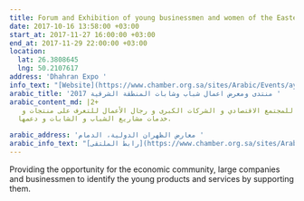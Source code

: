 ```yaml
---
title: Forum and Exhibition of young businessmen and women of the Eastern Region 2017
date: 2017-10-16 13:58:00 +03:00
start_at: 2017-11-27 16:00:00 +03:00
end_at: 2017-11-29 22:00:00 +03:00
location:
  lat: 26.3808645
  lng: 50.2107617
address: 'Dhahran Expo '
info_text: "[Website](https://www.chamber.org.sa/sites/Arabic/Events/aybcf2017/Pages/Home.aspx)"
arabic_title: 'منتدى ومعرض اعمال شباب وشابات المنطقة الشرقية 2017 '
arabic_content_md: |2+
   يهدف إلى إتاحة الفرصة للمجتمع الاقتصادي و الشركات الكبرى و رجال الأعمال للتعرف على منتجات و
  خدمات مشاريع الشباب و الشابات و دعمها.

arabic_address: 'معارض الظهران الدولية، الدمام '
arabic_info_text: "[رابط الملتقى](https://www.chamber.org.sa/sites/Arabic/Events/aybcf2017/Pages/Home.aspx)"
---
```


Providing the opportunity for the economic community, large companies and businessmen to identify the young products and services by supporting them.